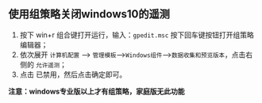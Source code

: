 ## 使用组策略关闭windows10的遥测
1. 按下 win+r 组合键打开运行，输入：`gpedit.msc` 按下回车键按钮打开组策略编辑器；
2. 依次展开 `计算机配置` --> `管理模板`-->`Windows组件`-->`数据收集和预览版本`，点击右侧的 `允许遥测`；
3. 点击 已禁用，然后点击确定即可。

**注意：windows专业版以上才有组策略，家庭版无此功能**
